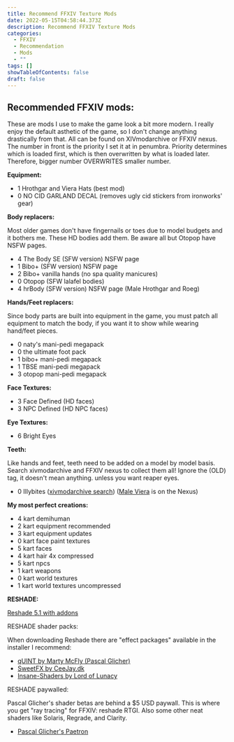 ```yaml
---
title: Recommend FFXIV Texture Mods
date: 2022-05-15T04:58:44.373Z
description: Recommend FFXIV Texture Mods
categories:
  - FFXIV
  - Recommendation
  - Mods
  - ""
tags: []
showTableOfContents: false
draft: false
---
```

## Recommended FFXIV mods:

These are mods I use to make the game look a bit more modern. I really enjoy the default asthetic of the game, so I don't change anything drastically from that. All can be found on XIVmodarchive or FFXIV nexus.
The number in front is the priority I set it at in penumbra. Priority determines which is loaded first, which is then overwritten by what is loaded later. Therefore, bigger number OVERWRITES smaller number.

**Equipment:**

* 1 Hrothgar and Viera Hats (best mod)
* 0 NO CID GARLAND DECAL (removes ugly cid stickers from ironworks' gear)

**Body replacers:**

Most older games don't have fingernails or toes due to model budgets and it bothers me. These HD bodies add them. Be aware all but Otopop have NSFW pages.

* 4 The Body SE (SFW version) NSFW page
* 1 Bibo+ (SFW version) NSFW page
* 2 Bibo+ vanilla hands (no spa quality manicures)
* 0 Otopop (SFW lalafel bodies) 
* 4 hrBody (SFW version) NSFW page (Male Hrothgar and Roeg)

**Hands/Feet replacers:**

Since body parts are built into equipment in the game, you must patch all equipment to match the body, if you want it to show while wearing hand/feet pieces.

* 0 naty's mani-pedi megapack
* 0 the ultimate foot pack
* 1 bibo+ mani-pedi megapack
* 1 TBSE mani-pedi megapack
* 3 otopop mani-pedi megapack

**Face Textures:**

* 3 Face Defined (HD faces)
* 3 NPC Defined (HD NPC faces)

**Eye Textures:**

* 6 Bright Eyes

**Teeth:**

Like hands and feet, teeth need to be added on a model by model basis. Search xivmodarchive and FFXIV nexus to collect them all! Ignore the (OLD) tag, it doesn't mean anything. unless you want reaper eyes.

* 0 Illybites ([xivmodarchive search](https://www.xivmodarchive.com/search?sortby=rank&sortorder=desc&basic_text=illybites&types=1%2C3%2C7%2C9%2C12%2C15%2C2%2C4%2C8%2C10%2C14%2C11%2C5%2C13%2C6)) ([Male Viera](https://www.nexusmods.com/finalfantasy14/mods/1437) is on the Nexus)

**My most perfect creations:**

* 4 kart demihuman
* 2 kart equipment recommended
* 3 kart equipment updates
* 0 kart face paint textures
* 5 kart faces
* 4 kart hair 4x compressed
* 5 kart npcs
* 1 kart weapons
* 0 kart world textures
* 1 kart world textures uncompressed

**RESHADE:**

[Reshade 5.1 with addons](https://reshade.me/releases/7951-5-1)

RESHADE shader packs:

When downloading  Reshade there are "effect packages" available in the installer I recommend:

* [qUINT by Marty McFly (Pascal Glicher)](https://github.com/martymcmodding/qUINT)
* [SweetFX by CeeJay.dk](https://github.com/CeeJayDK/SweetFX)
* [Insane-Shaders by Lord of Lunacy](https://github.com/LordOfLunacy/Insane-Shaders)

RESHADE paywalled:

Pascal Glicher's shader betas are behind a $5 USD paywall. This is where you get "ray tracing" for FFXIV: reshade RTGI. Also some other neat shaders like Solaris, Regrade, and Clarity.

* [Pascal Glicher's Paetron](https://www.patreon.com/mcflypg)